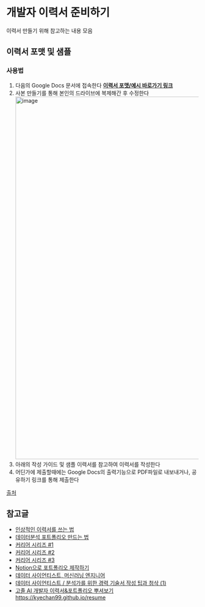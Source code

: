개발자 이력서 준비하기
==================
이력서 만들기 위해 참고하는 내용 모음

## 이력서 포맷 및 샘플

### 사용법
1. 다음의 Google Docs 문서에 접속한다 [**이력서 포맷/예시 바로가기 링크**](https://docs.google.com/document/d/1Y2Y7-DWO-0F68nsUxB-ObYbXTdQgBHu-Fw48yTYG6R0/edit?usp=sharing)
2. 사본 만들기를 통해 본인의 드라이브에 복제해간 후 수정한다  <img width="948" alt="image" src="https://user-images.githubusercontent.com/7837143/154478978-bd755bfe-3250-4c58-a6d6-c9f3b22e75a4.png">
3. 아래의 작성 가이드 및 샘플 이력서를 참고하여 이력서를 작성한다
4. 어딘가에 제출할때에는 Google Docs의 출력기능으로 PDF파일로 내보내거나, 공유하기 링크를 통해 제출한다

[출처](https://github.com/codingmonster-tv/Awesome_Resume_Portfolio)

## 참고글
- [인상적인 이력서를 쓰는 법](https://world.hey.com/bach/post-025aca8b)
- [데이터분석 포트폴리오 만드는 법](https://velog.io/@chjy100418/%EB%8D%B0%EC%9D%B4%ED%84%B0%EB%B6%84%EC%84%9D-%ED%8F%AC%ED%8A%B8%ED%8F%B4%EB%A6%AC%EC%98%A4-%EB%A7%8C%EB%93%9C%EB%8A%94-%EB%B2%95)
- [커리어 시리즈 #1](https://suy379.tistory.com/18)
- [커리어 시리즈 #2](https://suy379.tistory.com/32)
- [커리어 시리즈 #3](https://suy379.tistory.com/185)
- [Notion으로 포트폴리오 제작하기](https://heynini13.tistory.com/88)
- [데이터 사이언티스트, 머신러닝 엔지니어](https://www.rallit.com/hub/resumes/608949/%EC%A0%84%EA%B1%B4%EC%9A%B0)
- [데이터 사이언티스트 / 분석가를 위한 경력 기술서 작성 팁과 첨삭 (1)](https://gils-lab.tistory.com/62)
- [고졸 AI 개발자 이력서&포트폴리오 뿌셔보기](https://velog.io/@taki0412/jaeha-portfolio)
https://kyechan99.github.io/resume

